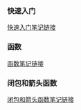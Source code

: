 ### 快速入门
[快速入门笔记链接](http://note.youdao.com/noteshare?id=70913048a0e935cc18bac3c84548b50d&sub=A227D48460E54633B59B704E2715A54F)
### 函数
[函数笔记链接](http://note.youdao.com/noteshare?id=5bc67dbc68309bb73b9328f34fa350ab&sub=5C1C25C58A784141B2BA8C8C2167A836)
### 闭包和箭头函数
[闭包和箭头函数笔记链接](http://note.youdao.com/noteshare?id=8ec256345346ae236206021e602df792&sub=A0222F85110C47D7A0B22D5C0E4175A)